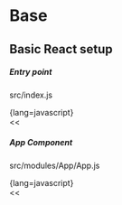 Base
===

Basic React setup
---

##### Entry point

src/index.js

{lang=javascript}  
<<[](../src/index.js)


##### App Component

src/modules/App/App.js

{lang=javascript}  
<<[](../src/modules/App/App.js)
